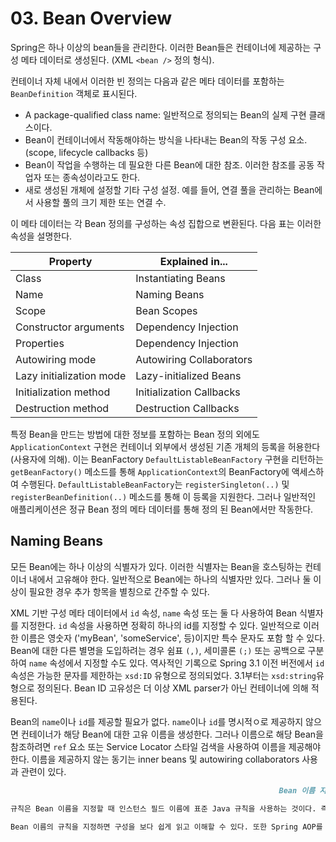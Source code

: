 # 03. Bean Overview

Spring은 하나 이상의 bean들을 관리한다. 이러한 Bean들은 컨테이너에 제공하는 구성 메타 데이터로 생성된다. (XML `<bean />` 정의 형식).

 컨테이너 자체 내에서 이러한 빈 정의는 다음과 같은 메타 데이터를 포함하는 `BeanDefinition` 객체로 표시된다.

- A package-qualified class name: 일반적으로 정의되는 Bean의 실제 구현 클래스이다.
- Bean이 컨테이너에서 작동해야하는 방식을 나타내는 Bean의 작동 구성 요소. (scope, lifecycle callbacks 등)
- Bean이 작업을 수행하는 데 필요한 다른 Bean에 대한 참조. 이러한 참조를 공동 작업자 또는 종속성이라고도 한다.
- 새로 생성된 개체에 설정할 기타 구성 설정. 예를 들어, 연결 풀을 관리하는 Bean에서 사용할 풀의 크기 제한 또는 연결 수.

이 메타 데이터는 각 Bean 정의를 구성하는 속성 집합으로 변환된다. 다음 표는 이러한 속성을 설명한다.

| Property                 | Explained in...          |
| ------------------------ | ------------------------ |
| Class                    | Instantiating Beans      |
| Name                     | Naming Beans             |
| Scope                    | Bean Scopes              |
| Constructor arguments    | Dependency Injection     |
| Properties               | Dependency Injection     |
| Autowiring mode          | Autowiring Collaborators |
| Lazy initialization mode | Lazy-initialized Beans   |
| Initialization method    | Initialization Callbacks |
| Destruction method       | Destruction Callbacks    |

특정 Bean을 만드는 방법에 대한 정보를 포함하는 Bean 정의 외에도 `ApplicationContext` 구현은 컨테이너 외부에서 생성된 기존 개체의 등록을 허용한다 (사용자에 의해). 이는 BeanFactory `DefaultListableBeanFactory` 구현을 리턴하는 `getBeanFactory()` 메소드를 통해 `ApplicationContext`의 BeanFactory에 액세스하여 수행된다. `DefaultListableBeanFactory`는 `registerSingleton(..)` 및 `registerBeanDefinition(..)` 메소드를 통해 이 등록을 지원한다. 그러나 일반적인 애플리케이션은 정규 Bean 정의 메타 데이터를 통해 정의 된 Bean에서만 작동한다.

## Naming Beans

모든 Bean에는 하나 이상의 식별자가 있다. 이러한 식별자는 Bean을 호스팅하는 컨테이너 내에서 고유해야 한다. 일반적으로 Bean에는 하나의 식별자만 있다. 그러나 둘 이상이 필요한 경우 추가 항목을 별칭으로 간주할 수 있다.

XML 기반 구성 메타 데이터에서 `id` 속성, `name` 속성 또는 둘 다 사용하여 Bean 식별자를 지정한다. `id` 속성을 사용하면 정확히 하나의 id를 지정할 수 있다. 일반적으로 이러한 이름은 영숫자 ('myBean', 'someService', 등)이지만 특수 문자도 포함 할 수 있다. Bean에 대한 다른 별명을 도입하려는 경우 쉼표 `(,)`, 세미콜론 `(;)` 또는 공백으로 구분하여 `name` 속성에서 지정할 수도 있다. 역사적인 기록으로 Spring 3.1 이전 버전에서 `id` 속성은 가능한 문자를 제한하는 `xsd:ID` 유형으로 정의되었다. 3.1부터는 `xsd:string`유형으로 정의된다. Bean ID 고유성은 더 이상 XML parser가 아닌 컨테이너에 의해 적용된다.

Bean의 `name`이나 `id`를 제공할 필요가 없다. `name`이나 `id`를 명시적ㅇ로 제공하지 않으면 컨테이너가 해당 Bean에 대한 고유 이름을 생성한다. 그러나 이름으로 해당 Bean을 참조하려면 `ref` 요소 또는 Service Locator 스타일 검색을 사용하여 이름을 제공해야한다. 이름을 제공하지 않는 동기는 inner beans 및 autowiring collaborators 사용과 관련이 있다.

```markdown
															Bean 이름 지정 규칙

규칙은 Bean 이름을 지정할 때 인스턴스 필드 이름에 표준 Java 규칙을 사용하는 것이다. 즉, Bean 이름은 소문자로 시작하고 거기에서 camel-cased로 표시된다. 이러한 이름의 예로는 `accountManager`, `accountService`, `userDao`, `loginController` 등이 있다.

Bean 이름의 규칙을 지정하면 구성을 보다 쉽게 읽고 이해할 수 있다. 또한 Spring AOP를 사용하면 이름으로 관련된 Bean 집합에 advice를 적용할 때 많은 도움이 된다.

```




